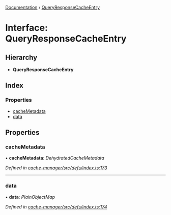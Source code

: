 [Documentation](../README.md) › [QueryResponseCacheEntry](queryresponsecacheentry.md)

# Interface: QueryResponseCacheEntry

## Hierarchy

* **QueryResponseCacheEntry**

## Index

### Properties

* [cacheMetadata](queryresponsecacheentry.md#cachemetadata)
* [data](queryresponsecacheentry.md#data)

## Properties

###  cacheMetadata

• **cacheMetadata**: *DehydratedCacheMetadata*

*Defined in [cache-manager/src/defs/index.ts:173](https://github.com/badbatch/graphql-box/blob/d57a12a/packages/cache-manager/src/defs/index.ts#L173)*

___

###  data

• **data**: *PlainObjectMap*

*Defined in [cache-manager/src/defs/index.ts:174](https://github.com/badbatch/graphql-box/blob/d57a12a/packages/cache-manager/src/defs/index.ts#L174)*
